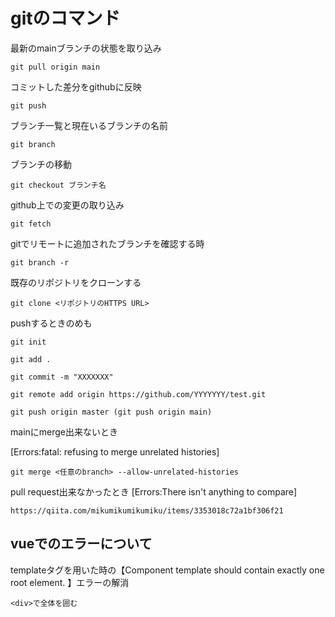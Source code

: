 # gitのコマンド

最新のmainブランチの状態を取り込み
```
git pull origin main
```
コミットした差分をgithubに反映
```
git push
```
ブランチ一覧と現在いるブランチの名前
```
git branch
```
ブランチの移動
```
git checkout ブランチ名
```
github上での変更の取り込み
```
git fetch
```
gitでリモートに追加されたブランチを確認する時
```
git branch -r
```
既存のリポジトリをクローンする
```
git clone <リポジトリのHTTPS URL>
```
pushするときのめも
```
git init

git add .

git commit -m "XXXXXXX"

git remote add origin https://github.com/YYYYYYY/test.git

git push origin master (git push origin main)
```
mainにmerge出来ないとき

[Errors:fatal: refusing to merge unrelated histories]
```
git merge <任意のbranch> --allow-unrelated-histories
```
pull request出来なかったとき
[Errors:There isn't anything to compare]
```
https://qiita.com/mikumikumikumiku/items/3353018c72a1bf306f21
```
## vueでのエラーについて
templateタグを用いた時の【Component template should contain exactly one root element. 】エラーの解消　
```
<div>で全体を囲む
